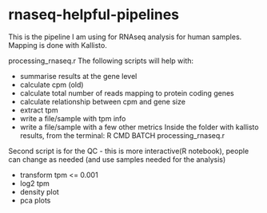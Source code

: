 # rnaseq-helpful-pipelines

This is the pipeline I am using for RNAseq analysis for human samples. Mapping is done with Kallisto. 

processing_rnaseq.r 
The following scripts will help with:
- summarise results at the gene level
- calculate cpm (old)
- calculate total number of reads mapping to protein coding genes
- calculate relationship between cpm and gene size
- extract tpm 
- write a file/sample with tpm info
- write a file/sample with a few other metrics 
Inside the folder with kallisto results, from the terminal: R CMD BATCH processing_rnaseq.r

Second script is for the QC - this is more interactive(R notebook), people can change as needed (and use samples needed for the analysis)
- transform tpm <= 0.001 
- log2 tpm
- density plot 
- pca plots
